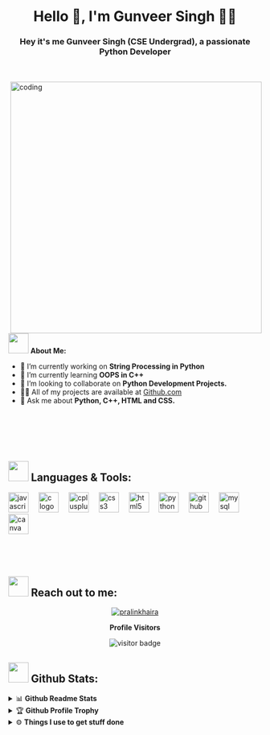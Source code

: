 <h1 align="center">Hello 👋, I'm Gunveer Singh 🎯️🚀️</h1>
<h3 align="center">Hey it's me Gunveer Singh (CSE Undergrad), a passionate Python Developer</h3>
<br><br>
<!-- <img align="right" alt="coding" width="500" src="https://i.pinimg.com/originals/eb/50/87/eb50875a68b04b0480fa929af2c7547c.gif"> -->
<img align="right" alt="coding" width="500" src="https://media.tenor.com/pPKOYQpTO8AAAAAM/monkey-developer.gif">

<img src="https://media1.giphy.com/media/B4dt6rXq6nABilHTYM/200w.gif?cid=6c09b952s6s6bf4edqyj9070dfwxjw3vvdw0iqyp6u4dofs6&ep=v1_gifs_search&rid=200w.gif&ct=g" width="40"> **About Me:**

- 🔭 I’m currently working on **String Processing in Python**
- 🌱 I’m currently learning **OOPS in C++**
- 👯 I’m looking to collaborate on **Python Development Projects.**
- 👨‍💻 All of my projects are available at <a href="https://github.com/Gunveer-Singh" target="blank">Github.com</a>
- 💬 Ask me about **Python, C++, HTML and CSS.**

<br><br><br><br> 

## <img src="https://media.giphy.com/media/j2pOGeGYKe2xCCKwfi/giphy.gif" width="40"> **Languages & Tools:**

<div align="left">
  <img src="https://cdn.jsdelivr.net/gh/devicons/devicon/icons/javascript/javascript-original.svg" height="40" alt="javascript logo"  />
  <img width="12" />
  <img src="https://cdn.jsdelivr.net/gh/devicons/devicon/icons/c/c-original.svg" height="40" alt="c logo"  />
  <img width="12" />
  <img src="https://cdn.jsdelivr.net/gh/devicons/devicon/icons/cplusplus/cplusplus-original.svg" height="40" alt="cplusplus logo"  />
  <img width="12" />
  <img src="https://cdn.jsdelivr.net/gh/devicons/devicon/icons/css3/css3-original.svg" height="40" alt="css3 logo"  />
  <img width="12" />
  <img src="https://cdn.jsdelivr.net/gh/devicons/devicon/icons/html5/html5-original.svg" height="40" alt="html5 logo"  />
  <img width="12" />
  <img src="https://cdn.jsdelivr.net/gh/devicons/devicon/icons/python/python-original.svg" height="40" alt="python logo"  />
  <img width="12" />
  <img src="https://cdn.jsdelivr.net/gh/devicons/devicon/icons/github/github-original.svg" height="40" alt="github logo"  />
  <img width="12" />
  <img src="https://cdn.jsdelivr.net/gh/devicons/devicon/icons/mysql/mysql-original.svg" height="40" alt="mysql logo"  />
  <img width="12" />
  <img src="https://cdn.jsdelivr.net/gh/devicons/devicon/icons/canva/canva-original.svg" height="40" alt="canva logo"  />
  <img width="12" />
</div> <br><br><br>

###

<div align="left">
</div>

###

## <img src="https://media.giphy.com/media/LnQjpWaON8nhr21vNW/giphy.gif" width="40"> **Reach out to me:** ️

<p align="center">
<a href="https://linkedin.com/in/gunveer-singh-71874425b" target="_blank"><img align="center" src="https://img.shields.io/badge/-LinkedIn-0e76a8?style=flat-square&logo=Linkedin&logoColor=white" alt="pralinkhaira" /></a>


<p align="center"><b>Profile Visitors</b></p>
<p align="center"><img src="https://profile-counter.glitch.me/gunveer-singh/count.svg" alt="visitor badge"/></p>

## <img src="https://media.giphy.com/media/ZCN6F3FAkwsyOGU2RS/giphy.gif" width="40"> **Github Stats:**

<details>
  <summary>📊 <b>Github Readme Stats</b></summary>
 <br />
 <p align="center">
  <a href="https://github.com/gunveer-singh">
   <img width="430" align="center" src="https://github-readme-stats.vercel.app/api?username=gunveer-singh&theme=gotham&hide_border=true&include_all_commits=false&count_private=false">
  </a>
 </p>
</details>

<details>
 <summary>🏆 <b>Github Profile Trophy</b></summary>
 <br />
 <p align="center">
	 <a href="#">
   <img src="https://github-profile-trophy.vercel.app/?username=gunveer-singh&column=8&theme=darkhub"/>
  </a>
 </p>
</details>




<details>
  <br />
  <summary>⚙️ <b> Things I use to get stuff done</b></summary>
  	<ul>
  	   <li><b>OS:</b> Windows 11 </li>
	     <li><b>Laptop: </b> HP Pavillion 15"</li>
	     <li><b>Code Editor:</b> VSCode + PyCharm</li>
	    <br />
	</ul>
</details>



